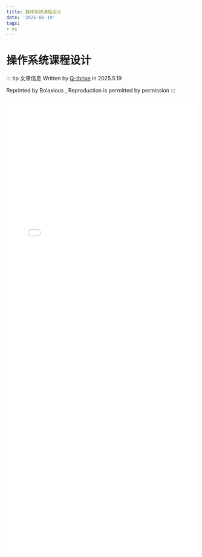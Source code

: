 ```yaml
---
title: 操作系统课程设计
date: '2025-05-19'
tags:
- os
---
```


# 操作系统课程设计
::: tip 文章信息
Written by [Q-thrive](https://github.com/Qthrive) in 2025.5.19

Reprinted by Bolaxious , Reproduction is permitted by permission
::: 

<embed src="/BemoDB/sys-5.pdf" type="application/pdf" width="100%" height="1200px" />